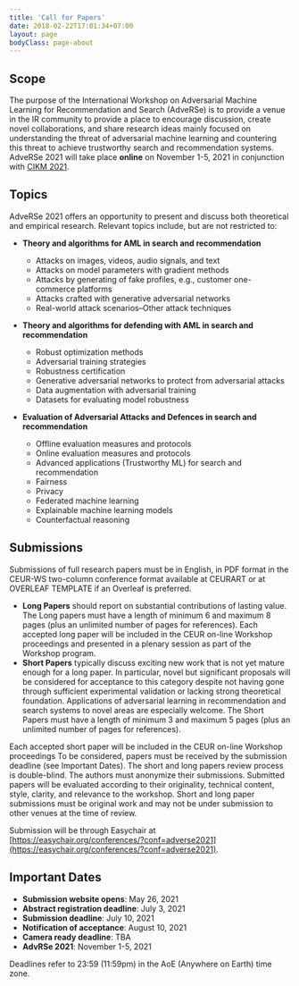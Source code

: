 ```yaml
---
title: 'Call for Papers'
date: 2018-02-22T17:01:34+07:00
layout: page
bodyClass: page-about
---
```



## Scope
The purpose of the International Workshop on Adversarial Machine Learning for Recommendation and Search (AdveRSe) is to provide a venue in the IR community to provide a place to encourage discussion, create novel collaborations, and share research ideas mainly focused on understanding the threat of adversarial machine learning and countering this threat to achieve trustworthy search and recommendation systems.
AdveRSe 2021 will take place **online** on November 1-5, 2021 in conjunction with [CIKM 2021](http://www.cikm2021.org/).

## Topics

AdveRSe 2021 offers an opportunity to present and discuss both theoretical and empirical research. Relevant topics include, but are not restricted to:

- **Theory and algorithms for AML in search and recommendation**
  - Attacks on images, videos, audio signals, and text
  - Attacks on model parameters with gradient methods 
  - Attacks by generating of fake profiles, e.g., customer one-commerce platforms 
  - Attacks crafted with generative adversarial networks 
  - Real-world attack scenarios–Other attack techniques 
  
- **Theory and algorithms for defending with AML in search and recommendation**
    - Robust optimization methods 
    - Adversarial training strategies 
    - Robustness certification 
    - Generative adversarial networks to protect from adversarial attacks 
    - Data augmentation with adversarial training  
    - Datasets for evaluating model robustness 

- **Evaluation of Adversarial Attacks and Defences in search and recommendation**
    - Offline evaluation measures and protocols 
    - Online evaluation measures and protocols 
    - Advanced applications (Trustworthy ML) for search and recommendation 
    - Fairness 
    - Privacy 
    - Federated machine learning 
    - Explainable machine learning models 
    - Counterfactual reasoning 

## Submissions
Submissions of full research papers must be in English, in PDF format in the CEUR-WS two-column conference format available at CEURART or at  OVERLEAF TEMPLATE if an Overleaf is preferred.

* **Long Papers** should report on substantial contributions of lasting value. The Long papers must have a length of minimum 6 and maximum 8 pages (plus an unlimited number of pages for references). Each accepted long paper will be included in the CEUR on-line Workshop proceedings and presented in a plenary session as part of the Workshop program.
* **Short Papers** typically discuss exciting new work that is not yet mature enough for a long paper. In particular, novel but significant proposals will be considered for acceptance to this category despite not having gone through sufficient experimental validation or lacking strong theoretical foundation. Applications of adversarial learning in recommendation and search systems to novel areas are especially welcome. The Short Papers must have a length of minimum 3 and maximum 5 pages (plus an unlimited number of pages for references). 

Each accepted short paper will be included in the CEUR on-line Workshop proceedings
To be considered, papers must be received by the submission deadline (see Important Dates). The short and long papers review process is double-blind. The authors must anonymize their submissions. Submitted papers will be evaluated according to their originality, technical content, style, clarity, and relevance to the workshop. Short and long paper submissions must be original work and may not be under submission to other venues at the time of review.

Submission will be through Easychair at [https://easychair.org/conferences/?conf=adverse2021](https://easychair.org/conferences/?conf=adverse2021).

## Important Dates
* **Submission website opens**: May 26, 2021
* **Abstract registration deadline**:	July 3, 2021
* **Submission deadline**: July 10, 2021
* **Notification of acceptance**: August 10, 2021
* **Camera ready deadline**: TBA
* **AdvRSe 2021**: November 1-5, 2021

Deadlines refer to 23:59 (11:59pm) in the AoE (Anywhere on Earth) time zone.
